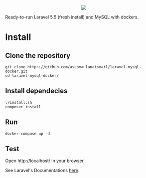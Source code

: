 <p style="width: 100%;text-align: center;"><img src="https://raw.githubusercontent.com/asepmaulanaismail/laravel-mysql-docker/master/php-laravel-mysql-sample.png"></img></p>
Ready-to-run Laravel 5.5 (fresh install) and MySQL with dockers.

# Install

## Clone the repository
```
git clone https://github.com/asepmaulanaismail/laravel-mysql-docker.git
cd laravel-mysql-docker/
```

## Install dependecies
```
./install.sh
composer install
```

## Run
```
docker-compose up -d
```

## Test
Open http://localhost/ in your browser.

See Laravel's Documentations [here](https://github.com/laravel/laravel/blob/master/readme.md).

